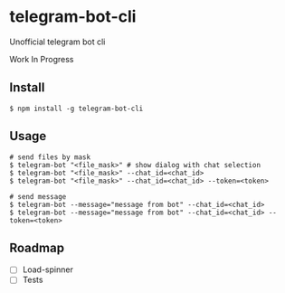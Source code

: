 # telegram-bot-cli

Unofficial telegram bot cli

Work In Progress

## Install

```
$ npm install -g telegram-bot-cli
```

## Usage

```
# send files by mask
$ telegram-bot "<file_mask>" # show dialog with chat selection
$ telegram-bot "<file_mask>" --chat_id=<chat_id>
$ telegram-bot "<file_mask>" --chat_id=<chat_id> --token=<token>

# send message
$ telegram-bot --message="message from bot" --chat_id=<chat_id>
$ telegram-bot --message="message from bot" --chat_id=<chat_id> --token=<token>
```

## Roadmap

- [ ] Load-spinner
- [ ] Tests

